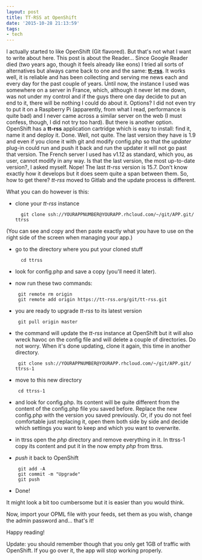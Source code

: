 ```yaml
---
layout: post
title: TT-RSS at OpenShift
date: '2015-10-28 21:13:59'
tags:
- tech
---
```


I actually started to like OpenShift (Git flavored). But that's not what I want to write about here. This post is about the Reader... 
Since Google Reader died (two years ago, though it feels already like eons) I tried all sorts of alternatives but always came back to one and the same: [**tt-rss**](https://tt-rss.org/gitlab/fox/tt-rss/wikis/home). It works well, it is reliable and has been collecting and serving me news each and every day for the past couple of years. Until now, the instance I used was somewhere on a server in France, which, although it never let me down, was not under my control and if the guys there one day decide to put an end to it, there will be nothing I could do about it. 
Options? 
I did not even try to put it on a Raspberry Pi (apparently, from what I read, performance is quite bad) and I never came across a similar server on the web (I must confess, though, I did not try too hard). 
But there is another option. OpenShift has a **tt-rss** application cartridge which is easy to install: find it, name it and deploy it. 
Done. 
Well, not quite. 
The last version they have is 1.9 and even if you clone it with git and modify config.php so that the *updater* plug-in could run and push it back and run the updater it will not go past that version. The French server I used has v1.12 as standard, which you, as user, cannot modify in any way. Is that the last version, the most up-to-date version?, I asked myself. Nope! The last *tt-rss* version is 15.7. Don't know exactly how it develops but it does seem quite a span between them. 
So, how to get there? 
*tt-rss* moved to Gitlab and the update process is different. 

What you can do however is this: 

* clone your *tt-rss* instance

        git clone ssh://YOURAPPNUMBER@YOURAPP.rhcloud.com/~/git/APP.git/ ttrss

(You can see and copy and then paste exactly what you have to use on the right side of the screen when managing your app.)

* go to the directory where you put your cloned stuff 

        cd ttrss

*  look for config.php and save a copy (you'll need it later). 
*  now run these two commands: 

        git remote rm origin
        git remote add origin https://tt-rss.org/git/tt-rss.git 

*  you are ready to upgrade *tt-rss* to its latest version 

        git pull origin master 
*  the command will update the *tt-rss* instance at OpenShift but it will also wreck havoc on the config file and will delete a couple of directories. Do not worry. When it's done updating, clone it again, this time in another directory. 

        git clone ssh://YOURAPPNUMBER@YOURAPP.rhcloud.com/~/git/APP.git/ ttrss-1

*  move to this new directory 

        cd ttrss-1

*  and look for config.php. Its content will be quite different from the content of the config.php file you saved before. Replace the new config.php with the version you saved previously. Or, if you do not feel comfortable just replacing it, open them both side by side and decide which settings you want to keep and which you want to overwrite. 

*  in ttrss open the *php* directory and remove everything in it. In ttrss-1 copy its content and put it in the now empty *php* from ttrss.  

*  *push* it back to OpenShift

        git add -A
        git commit -m "Upgrade"
        git push

* Done! 

It might look a bit too cumbersome but it is easier than you would think. 

Now, import your OPML file with your feeds, set them as you wish, change the admin password and... that's it! 

Happy reading! 


Update: you should remember though that you only get 1GB of traffic with OpenShift. If you go over it, the app will stop working properly. 
